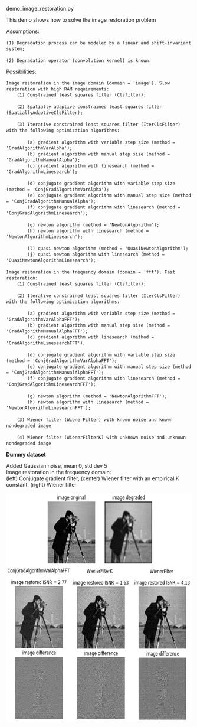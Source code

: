 
demo_image_restoration.py

This demo shows how to solve the image restoration problem

Assumptions:

    (1) Degradation process can be modeled by a linear and shift-invariant system;
    
    (2) Degradation operator (convolution kernel) is known.
    
Possibilities:

    Image restoration in the image domain (domain = 'image'). Slow restoration with high RAM requirements:
        (1) Constrained least squares filter (Clsfilter);
        
        (2) Spatially adaptive constrained least squares filter (SpatiallyAdaptiveClsFilter);
        
        (3) Iterative constrained least squares filter (IterClsFilter) with the following optimization algorithms:
            
            (a) gradient algorithm with variable step size (method = 'GradAlgorithmVarAlpha');
            (b) gradient algorithm with manual step size (method = 'GradAlgorithmManualAlpha');
            (c) gradient algorithm with linesearch (method = 'GradAlgorithmLinesearch');
            
            (d) conjugate gradient algorithm with variable step size (method = 'ConjGradAlgorithmVarAlpha');
            (e) conjugate gradient algorithm with manual step size (method = 'ConjGradAlgorithmManualAlpha');
            (f) conjugate gradient algorithm with linesearch (method = 'ConjGradAlgorithmLinesearch');
            
            (g) newton algorithm (method = 'NewtonAlgorithm');
            (h) newton algorithm with linesearch (method = 'NewtonAlgorithmLinesearch');
            
            (l) quasi newton algorithm (method = 'QuasiNewtonAlgorithm');
            (j) quasi newton algorithm with linesearch (method = 'QuasiNewtonAlgorithmLinesearch');

    Image restoration in the frequency domain (domain = 'fft'). Fast restoration:       
        (1) Constrained least squares filter (Clsfilter);
        
        (2) Iterative constrained least squares filter (IterClsFilter) with the following optimization algorithms:
            
            (a) gradient algorithm with variable step size (method = 'GradAlgorithmVarAlphaFFT');
            (b) gradient algorithm with manual step size (method = 'GradAlgorithmManualAlphaFFT');
            (c) gradient algorithm with linesearch (method = 'GradAlgorithmLinesearchFFT');
            
            (d) conjugate gradient algorithm with variable step size (method = 'ConjGradAlgorithmVarAlphaFFT');
            (e) conjugate gradient algorithm with manual step size (method = 'ConjGradAlgorithmManualAlphaFFT');
            (f) conjugate gradient algorithm with linesearch (method = 'ConjGradAlgorithmLinesearchFFT');
            
            (g) newton algorithm (method = 'NewtonAlgorithmFFT');
            (h) newton algorithm with linesearch (method = 'NewtonAlgorithmLinesearchFFT');     
        
        (3) Wiener filter (WienerFilter) with known noise and known nondegraded image
        
        (4) Wiener filter (WienerFilterK) with unknown noise and unknown nondegraded image

       

**Dummy dataset**<br/>

Added Gaussian noise, mean 0, std dev 5<br/>
Image restoration in the frequency domain: <br/>
(left) Conjugate gradient filter, (center) Wiener filter with an empirical K constant, (right) Wiener filter
<p align="center">
  <img src="test_results/test_results_noise_std_5.jpeg" width="720" height="620"/>
</p>
